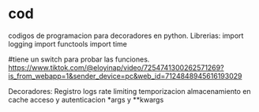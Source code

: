 # cod
codigos de programacion para decoradores en python.
Librerias:
import logging
import functools
import time

#tiene un switch para probar las funciones.
https://www.tiktok.com/@eloyinap/video/7254741300262571269?is_from_webapp=1&sender_device=pc&web_id=7124848945616193029

Decoradores:
Registro logs
rate limiting
temporizacion
almacenamiento en cache
acceso y autenticacion
*args y **kwargs
